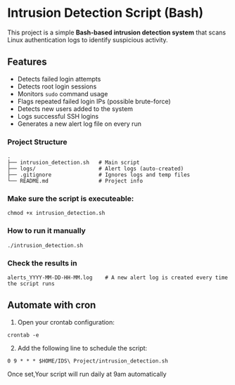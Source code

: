 #  Intrusion Detection Script (Bash)

This project is a simple **Bash-based intrusion detection system** that scans Linux authentication logs to identify suspicious activity.

##  Features

- Detects failed login attempts
- Detects root login sessions
- Monitors `sudo` command usage
- Flags repeated failed login IPs (possible brute-force)
- Detects new users added to the system
- Logs successful SSH logins
- Generates a new alert log file on every run


### Project Structure
```
.
├── intrusion_detection.sh   # Main script
├── logs/                    # Alert logs (auto-created)
├── .gitignore               # Ignores logs and temp files
└── README.md                # Project info
```

### Make sure the script is executeable:  
```
chmod +x intrusion_detection.sh
```

### How to run it manually
```
./intrusion_detection.sh
```


### Check the results in
```
alerts_YYYY-MM-DD-HH-MM.log    # A new alert log is created every time the script runs
```



## Automate with cron

1. Open your crontab configuration:
```
crontab -e
```

2. Add the following line to schedule the script:
```
0 9 * * * $HOME/IDS\ Project/intrusion_detection.sh
```

Once set,Your script will run daily at 9am automatically

